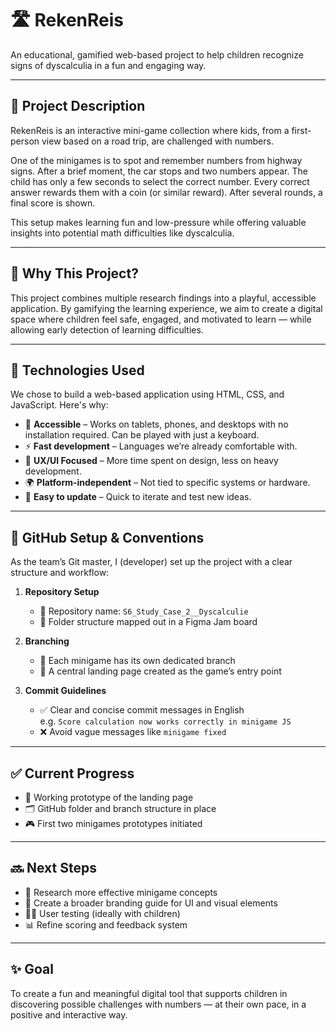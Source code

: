 # 🛣️ RekenReis  
An educational, gamified web-based project to help children recognize signs of dyscalculia in a fun and engaging way.

---

## 📌 Project Description  
RekenReis is an interactive mini-game collection where kids, from a first-person view based on a road trip, are challenged with numbers.  

One of the minigames is to spot and remember numbers from highway signs. After a brief moment, the car stops and two numbers appear. The child has only a few seconds to select the correct number. Every correct answer rewards them with a coin (or similar reward). After several rounds, a final score is shown.  

This setup makes learning fun and low-pressure while offering valuable insights into potential math difficulties like dyscalculia.

---

## 🧠 Why This Project?  
This project combines multiple research findings into a playful, accessible application. By gamifying the learning experience, we aim to create a digital space where children feel safe, engaged, and motivated to learn — while allowing early detection of learning difficulties.

---

## 🔧 Technologies Used  
We chose to build a web-based application using HTML, CSS, and JavaScript. Here's why:

- 📱 **Accessible** – Works on tablets, phones, and desktops with no installation required. Can be played with just a keyboard.  
- ⚡ **Fast development** – Languages we’re already comfortable with.  
- 🧩 **UX/UI Focused** – More time spent on design, less on heavy development.  
- 🌍 **Platform-independent** – Not tied to specific systems or hardware.  
- 🔁 **Easy to update** – Quick to iterate and test new ideas.

---

## 🧩 GitHub Setup & Conventions  
As the team’s Git master, I (developer) set up the project with a clear structure and workflow:

1. **Repository Setup**  
   - 🏁 Repository name: `S6_Study_Case_2__Dyscalculie`  
   - 📁 Folder structure mapped out in a Figma Jam board  

2. **Branching**  
   - 🌿 Each minigame has its own dedicated branch  
   - 🧭 A central landing page created as the game’s entry point  

3. **Commit Guidelines**  
   - ✅ Clear and concise commit messages in English  
     e.g. `Score calculation now works correctly in minigame JS`  
   - ❌ Avoid vague messages like `minigame fixed`

---

## ✅ Current Progress  
- 🚗 Working prototype of the landing page  
- 🗂️ GitHub folder and branch structure in place  
- 🎮 First two minigames prototypes initiated

---

## 🔜 Next Steps  
- 🧪 Research more effective minigame concepts  
- 🎨 Create a broader branding guide for UI and visual elements  
- 🧍‍♂️ User testing (ideally with children)  
- 📊 Refine scoring and feedback system

---

## ✨ Goal  
To create a fun and meaningful digital tool that supports children in discovering possible challenges with numbers — at their own pace, in a positive and interactive way.
